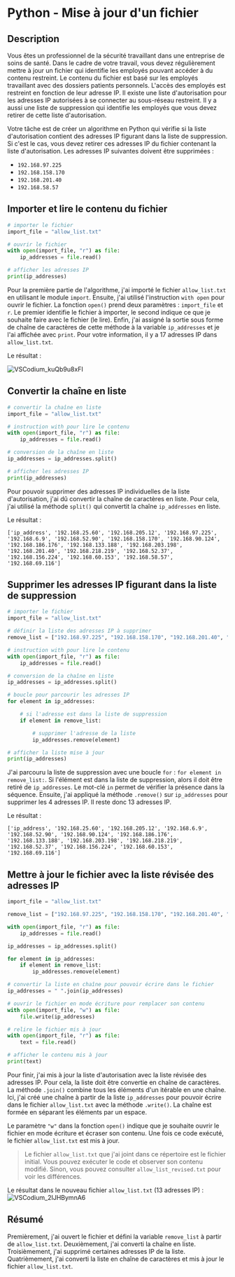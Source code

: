# Python - Mise à jour d'un fichier

## Description
Vous êtes un professionnel de la sécurité travaillant dans une entreprise de soins de santé. Dans le cadre de votre travail, vous devez régulièrement mettre à jour un fichier qui identifie les employés pouvant accéder à du contenu restreint. Le contenu du fichier est basé sur les employés travaillant avec des dossiers patients personnels. L'accès des employés est restreint en fonction de leur adresse IP. Il existe une liste d'autorisation pour les adresses IP autorisées à se connecter au sous-réseau restreint. Il y a aussi une liste de suppression qui identifie les employés que vous devez retirer de cette liste d'autorisation.

Votre tâche est de créer un algorithme en Python qui vérifie si la liste d'autorisation contient des adresses IP figurant dans la liste de suppression. Si c'est le cas, vous devez retirer ces adresses IP du fichier contenant la liste d'autorisation. Les adresses IP suivantes doivent être supprimées :  
* `192.168.97.225`  
* `192.168.158.170`  
* `192.168.201.40`  
* `192.168.58.57`

## Importer et lire le contenu du fichier

```python
# importer le fichier
import_file = "allow_list.txt"

# ouvrir le fichier
with open(import_file, "r") as file:
    ip_addresses = file.read()

# afficher les adresses IP
print(ip_addresses)
```

Pour la première partie de l'algorithme, j'ai importé le fichier `allow_list.txt` en utilisant le module `import`. Ensuite, j'ai utilisé l'instruction `with open` pour ouvrir le fichier. La fonction `open()` prend deux paramètres : `import_file` et `r`. Le premier identifie le fichier à importer, le second indique ce que je souhaite faire avec le fichier (le lire). Enfin, j'ai assigné la sortie sous forme de chaîne de caractères de cette méthode à la variable `ip_addresses` et je l'ai affichée avec `print`. Pour votre information, il y a 17 adresses IP dans `allow_list.txt`.

Le résultat :  

![VSCodium_kuQb9u8xFI](https://github.com/anis-djeb/assets/blob/main/Portfolio%20Cybersecurite/8%20-%20Automatisation%20Python/8.2%20-%20Mise%20%C3%A0%20jour%20fichier%20(Python)/Screenshot_1.png)

## Convertir la chaîne en liste

```python
# convertir la chaîne en liste
import_file = "allow_list.txt"

# instruction with pour lire le contenu
with open(import_file, "r") as file:
    ip_addresses = file.read()

# conversion de la chaîne en liste
ip_addresses = ip_addresses.split()

# afficher les adresses IP
print(ip_addresses)
```

Pour pouvoir supprimer des adresses IP individuelles de la liste d'autorisation, j'ai dû convertir la chaîne de caractères en liste. Pour cela, j'ai utilisé la méthode `split()` qui convertit la chaîne `ip_addresses` en liste.

Le résultat :  
```
['ip_address', '192.168.25.60', '192.168.205.12', '192.168.97.225', '192.168.6.9', '192.168.52.90', '192.168.158.170', '192.168.90.124', '192.168.186.176', '192.168.133.188', '192.168.203.198', '192.168.201.40', '192.168.218.219', '192.168.52.37', '192.168.156.224', '192.168.60.153', '192.168.58.57', '192.168.69.116']
```

## Supprimer les adresses IP figurant dans la liste de suppression

```python
# importer le fichier
import_file = "allow_list.txt"

# définir la liste des adresses IP à supprimer
remove_list = ["192.168.97.225", "192.168.158.170", "192.168.201.40", "192.168.58.57"]

# instruction with pour lire le contenu
with open(import_file, "r") as file:
    ip_addresses = file.read()

# conversion de la chaîne en liste
ip_addresses = ip_addresses.split()

# boucle pour parcourir les adresses IP
for element in ip_addresses:

    # si l'adresse est dans la liste de suppression
    if element in remove_list:

        # supprimer l'adresse de la liste
        ip_addresses.remove(element)

# afficher la liste mise à jour
print(ip_addresses)
```

J'ai parcouru la liste de suppression avec une boucle `for` : `for element in remove_list:`. Si l'élément est dans la liste de suppression, alors il doit être retiré de `ip_addresses`. Le mot-clé `in` permet de vérifier la présence dans la séquence. Ensuite, j'ai appliqué la méthode `.remove()` sur `ip_addresses` pour supprimer les 4 adresses IP. Il reste donc 13 adresses IP.

Le résultat :  
```
['ip_address', '192.168.25.60', '192.168.205.12', '192.168.6.9', '192.168.52.90', '192.168.90.124', '192.168.186.176', '192.168.133.188', '192.168.203.198', '192.168.218.219', '192.168.52.37', '192.168.156.224', '192.168.60.153', '192.168.69.116']
```

## Mettre à jour le fichier avec la liste révisée des adresses IP

```python
import_file = "allow_list.txt"

remove_list = ["192.168.97.225", "192.168.158.170", "192.168.201.40", "192.168.58.57"]

with open(import_file, "r") as file:
    ip_addresses = file.read()

ip_addresses = ip_addresses.split()

for element in ip_addresses:
    if element in remove_list:
        ip_addresses.remove(element)

# convertir la liste en chaîne pour pouvoir écrire dans le fichier
ip_addresses = " ".join(ip_addresses)

# ouvrir le fichier en mode écriture pour remplacer son contenu
with open(import_file, "w") as file:
    file.write(ip_addresses)

# relire le fichier mis à jour
with open(import_file, "r") as file:
    text = file.read()

# afficher le contenu mis à jour
print(text)
```

Pour finir, j'ai mis à jour la liste d'autorisation avec la liste révisée des adresses IP. Pour cela, la liste doit être convertie en chaîne de caractères. La méthode `.join()` combine tous les éléments d'un itérable en une chaîne. Ici, j'ai créé une chaîne à partir de la liste `ip_addresses` pour pouvoir écrire dans le fichier `allow_list.txt` avec la méthode `.write()`. La chaîne est formée en séparant les éléments par un espace.

Le paramètre `"w"` dans la fonction `open()` indique que je souhaite ouvrir le fichier en mode écriture et écraser son contenu. Une fois ce code exécuté, le fichier `allow_list.txt` est mis à jour.

> Le fichier `allow_list.txt` que j'ai joint dans ce répertoire est le fichier initial. Vous pouvez exécuter le code et observer son contenu modifié. Sinon, vous pouvez consulter `allow_list_revised.txt` pour voir les différences.

Le résultat dans le nouveau fichier `allow_list.txt` (13 adresses IP) :  
![VSCodium_2IJHBymnA6](https://github.com/anis-djeb/assets/blob/main/Portfolio%20Cybersecurite/8%20-%20Automatisation%20Python/8.2%20-%20Mise%20%C3%A0%20jour%20fichier%20(Python)/Screenshot_2.png)

## Résumé
Premièrement, j'ai ouvert le fichier et défini la variable `remove_list` à partir de `allow_list.txt`. Deuxièmement, j'ai converti la chaîne en liste. Troisièmement, j'ai supprimé certaines adresses IP de la liste. Quatrièmement, j'ai converti la liste en chaîne de caractères et mis à jour le fichier `allow_list.txt`.
